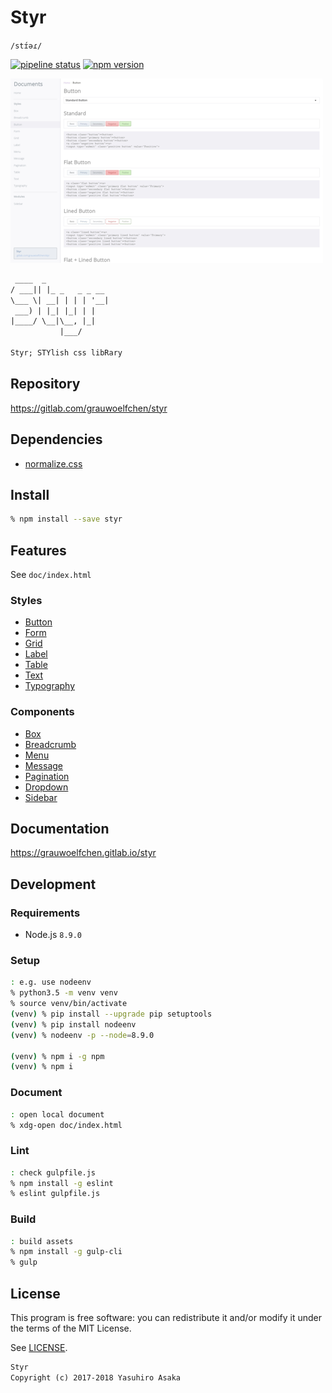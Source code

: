 # Styr

`/stɪ́əɾ/`

[![pipeline status][pipeline]][commit] [![npm version][version]][npm]

[![Screenshot](doc/img/screenshot-thumb.png)](
https://gitlab.com/grauwoelfchen/styr/raw/master/doc/img/screenshot.png)

```txt
 ____  _
/ ___|| |_ _   _ _ __
\___ \| __| | | | '__|
 ___) | |_| |_| | |
|____/ \__|\__, |_|
           |___/

Styr; STYlish css libRary
```

## Repository

https://gitlab.com/grauwoelfchen/styr


## Dependencies

* [normalize.css](https://github.com/necolas/normalize.css)


## Install

```zsh
% npm install --save styr
```


## Features

See `doc/index.html`

### Styles

* [Button](https://grauwoelfchen.gitlab.io/styr/button.html)
* [Form](https://grauwoelfchen.gitlab.io/styr/form.html)
* [Grid](https://grauwoelfchen.gitlab.io/styr/grid.html)
* [Label](https://grauwoelfchen.gitlab.io/styr/label.html)
* [Table](https://grauwoelfchen.gitlab.io/styr/table.html)
* [Text](https://grauwoelfchen.gitlab.io/styr/text.html)
* [Typography](https://grauwoelfchen.gitlab.io/styr/typography.html)


### Components

* [Box](https://grauwoelfchen.gitlab.io/styr/box.html)
* [Breadcrumb](https://grauwoelfchen.gitlab.io/styr/breadcrumb.html)
* [Menu](https://grauwoelfchen.gitlab.io/styr/menu.html)
* [Message](https://grauwoelfchen.gitlab.io/styr/message.html)
* [Pagination](https://grauwoelfchen.gitlab.io/styr/pagination.html)
* [Dropdown](https://grauwoelfchen.gitlab.io/styr/dropdown.html)
* [Sidebar](https://grauwoelfchen.gitlab.io/styr/sidebar.html)


## Documentation

https://grauwoelfchen.gitlab.io/styr


## Development

### Requirements

* Node.js `8.9.0`

### Setup

```zsh
: e.g. use nodeenv
% python3.5 -m venv venv
% source venv/bin/activate
(venv) % pip install --upgrade pip setuptools
(venv) % pip install nodeenv
(venv) % nodeenv -p --node=8.9.0

(venv) % npm i -g npm
(venv) % npm i
```

### Document

```zsh
: open local document
% xdg-open doc/index.html
```

### Lint

```zsh
: check gulpfile.js
% npm install -g eslint
% eslint gulpfile.js
```

### Build

```zsh
: build assets
% npm install -g gulp-cli
% gulp
```


## License

This program is free software: you can redistribute it and/or modify it
under the terms of the MIT License.


See [LICENSE](LICENSE).


```txt
Styr
Copyright (c) 2017-2018 Yasuhiro Asaka
```


[pipeline]: https://gitlab.com/grauwoelfchen/styr/badges/master/pipeline.svg
[commit]: https://gitlab.com/grauwoelfchen/styr/commits/master
[version]: https://img.shields.io/npm/v/styr.svg
[npm]: https://www.npmjs.com/package/styr
